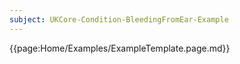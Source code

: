 ```yaml
---
subject: UKCore-Condition-BleedingFromEar-Example
---
```

{{page:Home/Examples/ExampleTemplate.page.md}}